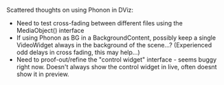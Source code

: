 Scattered thoughts on using Phonon in DViz:
  * Need to test cross-fading between different files using the MediaObject() interface
  * If using Phonon as BG in a BackgroundContent, possibly keep a single VideoWidget always in the background of the scene...? (Experienced odd delays in cross fading, this may help...)
  * Need to proof-out/refine the "control widget" interface - seems buggy right now. Doesn't always show the control widget in live, often doesnt show it in preview.
